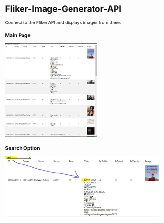 # Fliker-Image-Generator-API
Connect to the Fliker API and displays images from there.

<h3>Main Page</h3>
<img src="Images/Capture.JPG" width="300px">

<h3>Search Option</h3>
<img src="Images/Captsdsdure.JPG">

